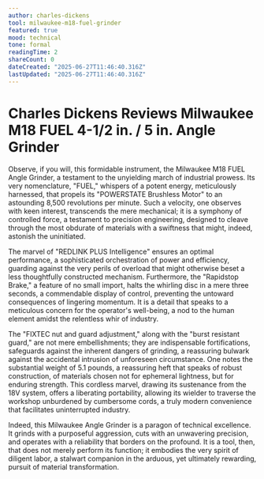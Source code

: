 ```yaml
---
author: charles-dickens
tool: milwaukee-m18-fuel-grinder
featured: true
mood: technical
tone: formal
readingTime: 2
shareCount: 0
dateCreated: "2025-06-27T11:46:40.316Z"
lastUpdated: "2025-06-27T11:46:40.316Z"
---
```


# Charles Dickens Reviews Milwaukee M18 FUEL 4-1/2 in. / 5 in. Angle Grinder

Observe, if you will, this formidable instrument, the Milwaukee M18 FUEL Angle Grinder, a testament to the unyielding march of industrial prowess. Its very nomenclature, "FUEL," whispers of a potent energy, meticulously harnessed, that propels its "POWERSTATE Brushless Motor" to an astounding 8,500 revolutions per minute. Such a velocity, one observes with keen interest, transcends the mere mechanical; it is a symphony of controlled force, a testament to precision engineering, designed to cleave through the most obdurate of materials with a swiftness that might, indeed, astonish the uninitiated.

The marvel of "REDLINK PLUS Intelligence" ensures an optimal performance, a sophisticated orchestration of power and efficiency, guarding against the very perils of overload that might otherwise beset a less thoughtfully constructed mechanism. Furthermore, the "Rapidstop Brake," a feature of no small import, halts the whirling disc in a mere three seconds, a commendable display of control, preventing the untoward consequences of lingering momentum. It is a detail that speaks to a meticulous concern for the operator's well-being, a nod to the human element amidst the relentless whir of industry.

The "FIXTEC nut and guard adjustment," along with the "burst resistant guard," are not mere embellishments; they are indispensable fortifications, safeguards against the inherent dangers of grinding, a reassuring bulwark against the accidental intrusion of unforeseen circumstance. One notes the substantial weight of 5.1 pounds, a reassuring heft that speaks of robust construction, of materials chosen not for ephemeral lightness, but for enduring strength. This cordless marvel, drawing its sustenance from the 18V system, offers a liberating portability, allowing its wielder to traverse the workshop unburdened by cumbersome cords, a truly modern convenience that facilitates uninterrupted industry.

Indeed, this Milwaukee Angle Grinder is a paragon of technical excellence. It grinds with a purposeful aggression, cuts with an unwavering precision, and operates with a reliability that borders on the profound. It is a tool, then, that does not merely perform its function; it embodies the very spirit of diligent labor, a stalwart companion in the arduous, yet ultimately rewarding, pursuit of material transformation.
